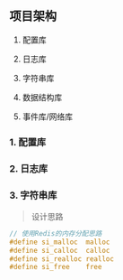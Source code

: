 ## 项目架构

1. 配置库

2. 日志库

3. 字符串库

4. 数据结构库

5. 事件库/网络库


### 1. 配置库


### 2. 日志库


### 3. 字符串库

> 设计思路

~~~c
// 使用Redis的内存分配思路
#define si_malloc  malloc
#define si_calloc  calloc
#define si_realloc realloc
#define si_free    free



~~~
